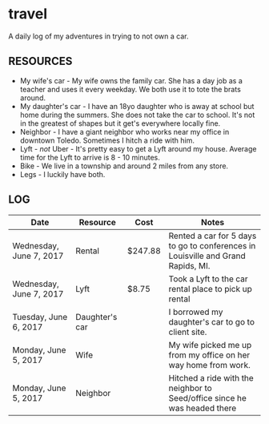 travel
======

A daily log of my adventures in trying to not own a car.


## RESOURCES

* My wife's car - My wife owns the family car. She has a day job as a teacher and uses it every weekday. We both use it to tote the brats around.
* My daughter's car - I have an 18yo daughter who is away at school but home during the summers. She does not take the car to school. It's not in the greatest of shapes but it get's everywhere locally fine.
* Neighbor - I have a giant neighbor who works near my office in downtown Toledo. Sometimes I hitch a ride with him.
* Lyft - *not* Uber - It's pretty easy to get a Lyft around my house. Average time for the Lyft to arrive is 8 - 10 minutes.
* Bike - We live in a township and around 2 miles from any store.
* Legs - I luckily have both.

## LOG

| Date                    | Resource        | Cost     | Notes                                                  |
| ----------------------- | --------------- | -------- | ------------------------------------------------------ |
| Wednesday, June 7, 2017 | Rental          | $247.88  | Rented a car for 5 days to go to conferences in Louisville and Grand Rapids, MI. |
| Wednesday, June 7, 2017 | Lyft            | $8.75    | Took a Lyft to the car rental place to pick up rental  |
| Tuesday, June 6, 2017   | Daughter's car  |          | I borrowed my daughter's car to go to client site.     |
| Monday, June 5, 2017    | Wife            |          | My wife picked me up from my office on her way home from work. |
| Monday, June 5, 2017    | Neighbor        |          | Hitched a ride with the neighbor to Seed/office since he was headed there |
